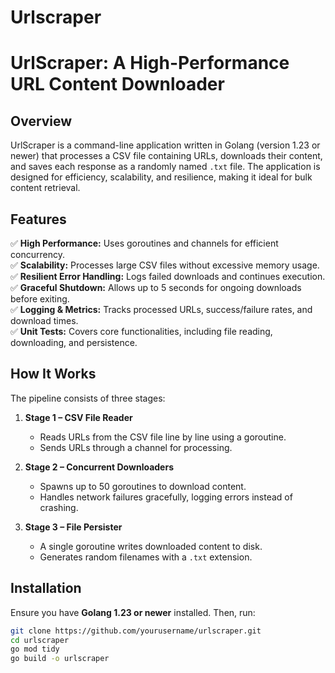 # Urlscraper
# UrlScraper: A High-Performance URL Content Downloader  

## Overview  
UrlScraper is a command-line application written in Golang (version 1.23 or newer) that processes a CSV file containing URLs, downloads their content, and saves each response as a randomly named `.txt` file. The application is designed for efficiency, scalability, and resilience, making it ideal for bulk content retrieval.  

## Features  
✅ **High Performance:** Uses goroutines and channels for efficient concurrency.  
✅ **Scalability:** Processes large CSV files without excessive memory usage.  
✅ **Resilient Error Handling:** Logs failed downloads and continues execution.  
✅ **Graceful Shutdown:** Allows up to 5 seconds for ongoing downloads before exiting.  
✅ **Logging & Metrics:** Tracks processed URLs, success/failure rates, and download times.  
✅ **Unit Tests:** Covers core functionalities, including file reading, downloading, and persistence.  

## How It Works  

The pipeline consists of three stages:  

1. **Stage 1 – CSV File Reader**  
   - Reads URLs from the CSV file line by line using a goroutine.  
   - Sends URLs through a channel for processing.  

2. **Stage 2 – Concurrent Downloaders**  
   - Spawns up to 50 goroutines to download content.  
   - Handles network failures gracefully, logging errors instead of crashing.  

3. **Stage 3 – File Persister**  
   - A single goroutine writes downloaded content to disk.  
   - Generates random filenames with a `.txt` extension.  

## Installation  

Ensure you have **Golang 1.23 or newer** installed. Then, run:  

```sh
git clone https://github.com/yourusername/urlscraper.git  
cd urlscraper  
go mod tidy  
go build -o urlscraper  

